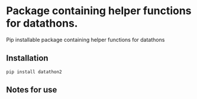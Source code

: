 # Package containing helper functions for datathons.

Pip installable package containing helper functions for datathons

## Installation

```pip install datathon2```

## Notes for use

